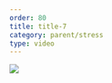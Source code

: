 ```yaml
---
order: 80
title: title-7
category: parent/stress
type: video
---
```


[![](../../static/images/thinking-cover.webp)](../../static/videos/thinking.mp4)
